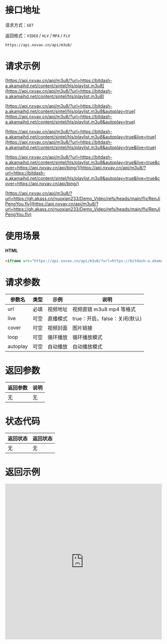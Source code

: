 # 接口地址

请求方式：`GET`

返回格式：`VIDEO` / `HLV` / `MP4` / `FLV`

```API
https://api.nxvav.cn/api/m3u8/
```

# 请求示例

[https://api.nxvav.cn/api/m3u8/?url=https://bitdash-a.akamaihd.net/content/sintel/hls/playlist.m3u8](https://api.nxvav.cn/api/m3u8/?url=https://bitdash-a.akamaihd.net/content/sintel/hls/playlist.m3u8)

[https://api.nxvav.cn/api/m3u8/?url=https://bitdash-a.akamaihd.net/content/sintel/hls/playlist.m3u8&autoplay=true](https://api.nxvav.cn/api/m3u8/?url=https://bitdash-a.akamaihd.net/content/sintel/hls/playlist.m3u8&autoplay=true)

[https://api.nxvav.cn/api/m3u8/?url=https://bitdash-a.akamaihd.net/content/sintel/hls/playlist.m3u8&autoplay=true&live=true](https://api.nxvav.cn/api/m3u8/?url=https://bitdash-a.akamaihd.net/content/sintel/hls/playlist.m3u8&autoplay=true&live=true)

[https://api.nxvav.cn/api/m3u8/?url=https://bitdash-a.akamaihd.net/content/sintel/hls/playlist.m3u8&autoplay=true&live=true&cover=https://api.nxvav.cn/api/bing/](https://api.nxvav.cn/api/m3u8/?url=https://bitdash-a.akamaihd.net/content/sintel/hls/playlist.m3u8&autoplay=true&live=true&cover=https://api.nxvav.cn/api/bing/)

[https://api.nxvav.cn/api/m3u8/?url=https://gh.akass.cn/nuoxian233/Demo_Video/refs/heads/main/flv/RenJiPengYou.flv](https://api.nxvav.cn/api/m3u8/?url=https://gh.akass.cn/nuoxian233/Demo_Video/refs/heads/main/flv/RenJiPengYou.flv)

# 使用场景

<!-- tabs:start -->

#### **HTML**

```html
<iframe src="https://api.nxvav.cn/api/m3u8/?url=https://bitdash-a.akamaihd.net/content/sintel/hls/playlist.m3u8" allowfullscreen="allowfullscreen" mozallowfullscreen="mozallowfullscreen" msallowfullscreen="msallowfullscreen" oallowfullscreen="oallowfullscreen" webkitallowfullscreen="webkitallowfullscreen" width="100%" height="500px" frameborder="0"></iframe>
```

<!-- tabs:end -->

# 请求参数

| 参数名 | 类型 | 示例 | 说明 |
| ----- | ---- | ---- | ---- |
| url | 必填 | 视频地址 | 视频直链 m3u8 mp4 等格式 |
| live | 可空 | 直播模式 | true：开启，false：关闭(默认) | 直播模式 |
| cover | 可空 | 视频封面 | 图片链接 | 图片链接 |
| loop | 可空 | 循环播放 | 循环播放模式 | 循环播放模式 |
| autoplay | 可空 | 自动播放 | 自动播放模式 | 自动播放模式 |

# 返回参数

| 返回参数 | 说明 |
| ------- | ---- |
| 无 | 无 |

# 状态代码

| 返回状态 | 返回状态 |
| ------- | ------- |
| 无 | 无 |

# 返回示例

<iframe src="https://api.nxvav.cn/api/m3u8/?url=https://gh.akass.cn/nuoxian233/Demo_Video/refs/heads/main/mp4/No_Doubt.mp4" allowfullscreen="allowfullscreen" mozallowfullscreen="mozallowfullscreen" msallowfullscreen="msallowfullscreen" oallowfullscreen="oallowfullscreen" webkitallowfullscreen="webkitallowfullscreen" width="100%" height="500px" frameborder="0" autoplay="false"></iframe>
